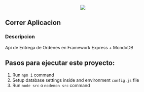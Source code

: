 <p align="center">
  <img src="https://blobscdn.gitbook.com/v0/b/gitbook-28427.appspot.com/o/assets%2F-Lgyno4NC7rhy49BAEjN%2F-Lh14lb3LH4C886qWxYA%2F-Lh1DZeIUQennGd9RiHe%2FScreen%20Shot%202019-06-10%20at%2011.30.20%20AM.png?" />
</p>

## Correr Aplicacion

### Descripcion
Api de Entrega de Ordenes en Framework Express + MondoDB

## Pasos para ejecutar este proyecto:

1. Run `npm i` command
2. Setup database settings inside and environment `config.js` file
3. Run `node src` o `nodemon src` command
